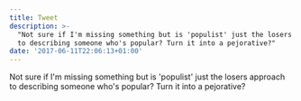 ```yaml
---
title: Tweet
description: >-
  "Not sure if I'm missing something but is 'populist' just the losers approach
  to describing someone who's popular? Turn it into a pejorative?"
date: '2017-06-11T22:06:13+01:00'
---
```

Not sure if I'm missing something but is 'populist' just the losers approach to describing someone who's popular? Turn it into a pejorative?
